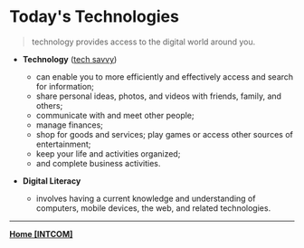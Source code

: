 # Today's Technologies
 >technology provides access to the digital world around you.

- **Technology** ([tech savvy](savvy.md))
	- can enable you to more efficiently and effectively access and search for information;
	- share personal ideas, photos, and videos with friends, family, and others;
	- communicate with and meet other people;
	- manage finances;
	- shop for goods and services; play games or access other sources of entertainment;
	- keep your life and activities organized; 
	- and complete business activities.

- **Digital Literacy**
	- involves having a current knowledge and understanding of computers, mobile devices, the web, and related technologies.

---
**[Home [INTCOM]](INTCOM11.md)**